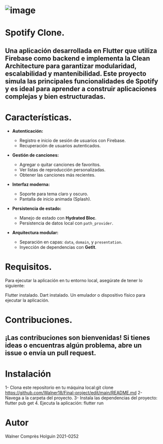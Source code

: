 # ![image](https://github.com/user-attachments/assets/23ecfb88-6083-4c09-b2ff-b0defa8e5acf)  

# Spotify Clone.

Una aplicación desarrollada en Flutter que utiliza Firebase como backend e implementa la Clean Architecture para garantizar modularidad, escalabilidad y mantenibilidad. Este proyecto simula las principales funcionalidades de Spotify y es ideal para aprender a construir aplicaciones complejas y bien estructuradas.
---

# Características.

- **Autenticación:**
  - Registro e inicio de sesión de usuarios con Firebase.
  - Recuperación de usuarios autenticados.
  
- **Gestión de canciones:**
  - Agregar o quitar canciones de favoritos.
  - Ver listas de reproducción personalizadas.
  - Obtener las canciones más recientes.

- **Interfaz moderna:**
  - Soporte para tema claro y oscuro.
  - Pantalla de inicio animada (Splash).

- **Persistencia de estado:**
  - Manejo de estado con **Hydrated Bloc**.
  - Persistencia de datos local con `path_provider`.

- **Arquitectura modular:**
  - Separación en capas: `data`, `domain`, y `presentation`.
  - Inyección de dependencias con **GetIt**.

# Requisitos.
Para ejecutar la aplicación en tu entorno local, asegúrate de tener lo siguiente:

Flutter instalado.
Dart instalado.
Un emulador o dispositivo físico para ejecutar la aplicación.

# Contribuciones.
¡Las contribuciones son bienvenidas! Si tienes ideas o encuentras algún problema, abre un issue o envía un pull request.
---

# Instalación
1- Clona este repositorio en tu máquina local:git clone https://github.com/Walner18/Final-project/edit/main/README.md 
2- Navega a la carpeta del proyecto.
3- Instala las dependencias del proyecto: flutter pub get
4. Ejecuta la aplicación: flutter run

#  Autor
   Walner Comprès Holguìn 2021-0252
